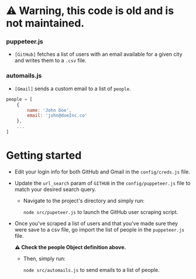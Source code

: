 # ⚠️ Warning, this code is old and is not maintained.
### puppeteer.js
- `[GitHub]` fetches a list of users with an email available for a given city and writes them to a `.csv` file.

### automails.js
- `[Gmail]` sends a custom email to a list of `people`.
```javascript
people = [
    {
        name: 'John Doe',
        email: 'john@doeInc.co'
    },
    ...
]
```

# Getting started
- Edit your login info for both GitHub and Gmail in the `config/creds.js` file.
- Update the `url_search` param of `GITHUB` in the `config/puppeteer.js` file to match your desired search query.

    - Navigate to the project's directory and simply run:

        `node src/pupeteer.js` to launch the GitHub user scraping script.

- Once you've scraped a list of users and that you've made sure they were save to a csv file, go import the list of people in the `puppeteer.js` file.

    **⚠️ Check the people Object definition above.**

    - Then, simply run:

        `node src/automails.js` to send emails to a list of people.